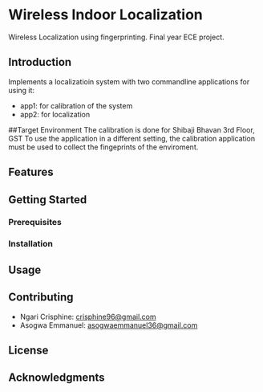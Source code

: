 # Wireless Indoor Localization

Wireless Localization using fingerprinting. Final year ECE project. 

## Introduction

Implements a localizatioin system with two commandline applications for using it:
- app1: for calibration of the system
- app2: for localization 

##Target Environment
The calibration is done for Shibaji Bhavan 3rd Floor, GST
To use the application in a different setting, the calibration application must be used to collect the fingeprints of the enviroment.
## Features

## Getting Started

### Prerequisites

### Installation

## Usage

## Contributing
- Ngari Crisphine: crisphine96@gmail.com
- Asogwa Emmanuel: asogwaemmanuel36@gmail.com 

## License

## Acknowledgments

